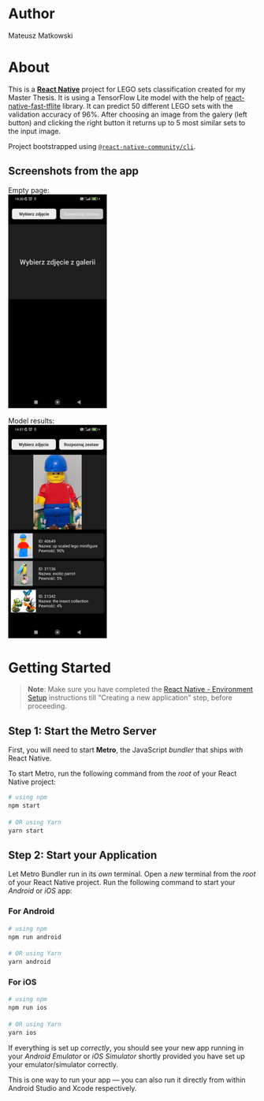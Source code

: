 # Author

Mateusz Matkowski

# About

This is a [**React Native**](https://reactnative.dev) project for LEGO sets classification created for my Master Thesis. It is using a TensorFlow Lite model with the help of [react-native-fast-tflite](https://github.com/mrousavy/react-native-fast-tflite) library. It can predict 50 different LEGO sets with the validation accuracy of 96%. After choosing an image from the galery (left button) and clicking the right button it returns up to 5 most similar sets to the input image.  

Project bootstrapped using [`@react-native-community/cli`](https://github.com/react-native-community/cli).

## Screenshots from the app


Empty page:
<br>
<img src="screenshots/starting_page.jpg" width="200"/>
<br>

Model results:
<br>
<img src="screenshots/result_1.jpg" width="200"/>
<br>

# Getting Started

>**Note**: Make sure you have completed the [React Native - Environment Setup](https://reactnative.dev/docs/environment-setup) instructions till "Creating a new application" step, before proceeding.

## Step 1: Start the Metro Server

First, you will need to start **Metro**, the JavaScript _bundler_ that ships _with_ React Native.

To start Metro, run the following command from the _root_ of your React Native project:

```bash
# using npm
npm start

# OR using Yarn
yarn start
```

## Step 2: Start your Application

Let Metro Bundler run in its _own_ terminal. Open a _new_ terminal from the _root_ of your React Native project. Run the following command to start your _Android_ or _iOS_ app:

### For Android

```bash
# using npm
npm run android

# OR using Yarn
yarn android
```

### For iOS

```bash
# using npm
npm run ios

# OR using Yarn
yarn ios
```

If everything is set up _correctly_, you should see your new app running in your _Android Emulator_ or _iOS Simulator_ shortly provided you have set up your emulator/simulator correctly.

This is one way to run your app — you can also run it directly from within Android Studio and Xcode respectively.

